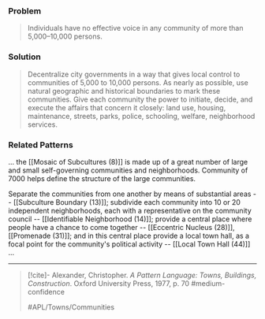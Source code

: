 ### Problem
>Individuals have no effective voice in any community of more than 5,000–10,000 persons.

### Solution
>Decentralize city governments in a way that gives local control to communities of 5,000 to 10,000 persons. As nearly as possible, use natural geographic and historical boundaries to mark these communities. Give each community the power to initiate, decide, and execute the affairs that concern it closely: land use, housing, maintenance, streets, parks, police, schooling, welfare, neighborhood services.

### Related Patterns
... the [[Mosaic of Subcultures (8)]] is made up of a great number of large and small self-governing communities and neighborhoods. Community of 7000 helps define the structure of the large communities.

Separate the communities from one another by means of substantial areas -- [[Subculture Boundary (13)]]; subdivide each community into 10 or 20 independent neighborhoods, each with a representative on the community council -- [[Identifiable Neighborhood (14)]]; provide a central place where people have a chance to come together -- [[Eccentric Nucleus (28)]], [[Promenade (31)]]; and in this central place provide a local town hall, as a focal point for the community's political activity -- [[Local Town Hall (44)]] ...

---

> [!cite]- Alexander, Christopher. _A Pattern Language: Towns, Buildings, Construction_. Oxford University Press, 1977, p. 70
> #medium-confidence 
> 
> #APL/Towns/Communities